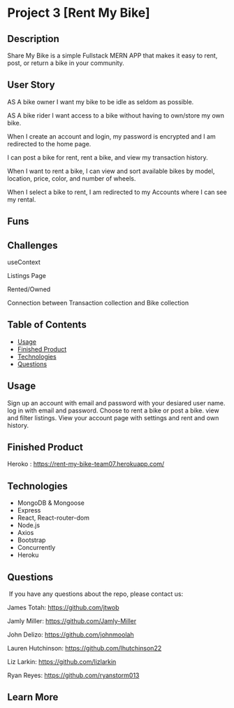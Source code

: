 # Project 3 [Rent My Bike]


## Description

Share My Bike is a simple Fullstack MERN APP that makes it easy to rent, post, or return a bike in your community.

## User Story

AS A bike owner I want my bike to be idle as seldom as possible.

AS A bike rider I want access to a bike without having to own/store my own bike.

When I create an account and login, my password is encrypted and I am redirected to the home page.

I can post a bike for rent, rent a bike, and view my transaction history.

When I want to rent a bike, I can view and sort available bikes by model, location, price, color, and 
number of wheels.

When I select a bike to rent, I am redirected to my Accounts where I can see my rental.



## Funs


## Challenges

useContext

Listings Page

Rented/Owned

Connection between Transaction collection and Bike collection

## Table of Contents

* [Usage](#usage)
* [Finished Product](#finished-product)
* [Technologies](#technologies)
* [Questions](#questions)

## Usage

Sign up an account with email and password with your desiared user name.
log in with email and password.
Choose to rent a bike or post a bike.
view and filter listings.
View your account page with settings and rent and own history.

## Finished Product

Heroko : https://rent-my-bike-team07.herokuapp.com/


## Technologies

* MongoDB & Mongoose
* Express
* React, React-router-dom
* Node.js
* Axios
* Bootstrap
* Concurrently
* Heroku


## Questions
​
If you have any questions about the repo, please contact us:

James Totah:       https://github.com/jtwob

Jamly Miller:      https://github.com/Jamly-Miller

John Delizo:       https://github.com/johnmoolah

Lauren Hutchinson: https://github.com/lhutchinson22

Liz Larkin:        https://github.com/lizlarkin

Ryan Reyes:        https://github.com/ryanstorm013


## Learn More
